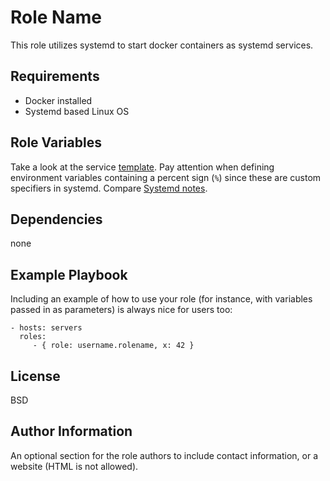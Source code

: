 Role Name
=========

This role utilizes systemd to start docker containers as systemd services.

Requirements
------------

* Docker installed
* Systemd based Linux OS

Role Variables
--------------

Take a look at the service [template](templates/sc.service).
Pay attention when defining environment variables containing a percent sign (`%`) since these are custom specifiers in systemd. Compare [Systemd notes](doc/systemd.md).

Dependencies
------------

none

Example Playbook
----------------

Including an example of how to use your role (for instance, with variables passed in as parameters) is always nice for users too:

    - hosts: servers
      roles:
         - { role: username.rolename, x: 42 }

License
-------

BSD

Author Information
------------------

An optional section for the role authors to include contact information, or a website (HTML is not allowed).
